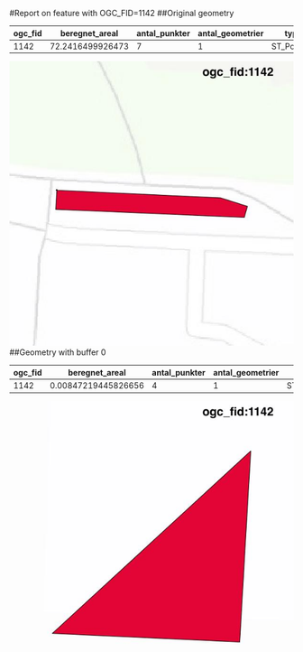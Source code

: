 #Report on feature with OGC_FID=1142
##Original geometry



| ogc_fid |  beregnet_areal  | antal_punkter | antal_geometrier |    type    |
|---------|------------------|---------------|------------------|------------|
|    1142 | 72.2416499926473 |             7 |                1 | ST_Polygon|
![geom](../images/1142_invalid.jpg)
##Geometry with buffer 0



| ogc_fid |   beregnet_areal    | antal_punkter | antal_geometrier |    type    |
|---------|---------------------|---------------|------------------|------------|
|    1142 | 0.00847219445826656 |             4 |                1 | ST_Polygon|
![geom](../images/1142_buffer0.jpg)
